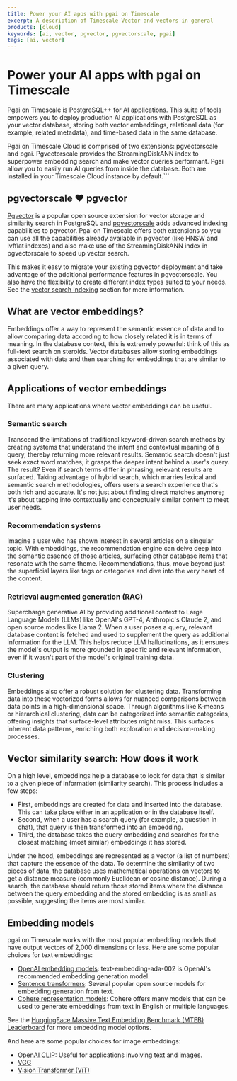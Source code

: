 ```yaml
---
title: Power your AI apps with pgai on Timescale
excerpt: A description of Timescale Vector and vectors in general
products: [cloud]
keywords: [ai, vector, pgvector, pgvectorscale, pgai]
tags: [ai, vector]
---
```



# Power your AI apps with pgai on Timescale

Pgai on Timescale is PostgreSQL++ for AI applications. This suite of tools empowers you to deploy production AI applications with PostgreSQL as your vector database, storing both vector embeddings, relational data (for example, related metadata), and time-based data in the same database.

<Highlight type="cloud" header="Try out pgvectorscale" button="Try for free">
Pgai on Timescale Cloud is comprised of two extensions: pgvectorscale and pgai. Pgvectorscale provides the StreamingDiskANN index to superpower embedding search and make vector queries performant.  Pgai allow you to easily run AI queries from inside the database. Both are installed in your Timescale Cloud instance by default.```
</Highlight>

<!-- vale Google.Headings = NO -->
## pgvectorscale ❤️ pgvector
<!-- vale Google.Headings = Yes -->
[Pgvector](https://github.com/pgvector/pgvector) is a popular open source extension for vector storage and similarity search in PostgreSQL and [pgvectorscale](https://github.com/timescale/pgvectorscale) adds advanced indexing capabilities to pgvector. Pgai on Timescale offers both extensions so you can use all the capabilities already available in pgvector (like HNSW and ivfflat indexes) and also make use of the StreamingDiskANN index in pgvectorscale to speed up vector search.

This makes it easy to migrate your existing pgvector deployment and take advantage of the additional performance features in pgvectorscale. You also have the flexibility to create different index types suited to your needs. See the [vector search indexing][vector-search-indexing] section for more information.

## What are vector embeddings?

Embeddings offer a way to represent the semantic essence of data and to allow comparing data according to how closely related it is in terms of meaning. In the database context, this is extremely powerful: think of this as full-text search on steroids. Vector databases allow storing embeddings associated with data and then searching for embeddings that are similar to a given query.

## Applications of vector embeddings

There are many applications where vector embeddings can be useful.

### Semantic search
Transcend the limitations of traditional keyword-driven search methods by creating systems that understand the intent and contextual meaning of a query, thereby returning more relevant results. Semantic search doesn't just seek exact word matches; it grasps the deeper intent behind a user's query. The result? Even if search terms differ in phrasing, relevant results are surfaced. Taking advantage of hybrid search, which marries lexical and semantic search methodologies, offers users a search experience that's both rich and accurate. It's not just about finding direct matches anymore; it's about tapping into contextually and conceptually similar content to meet user needs.

### Recommendation systems
Imagine a user who has shown interest in several articles on a singular topic. With embeddings, the recommendation engine can delve deep into the semantic essence of those articles, surfacing other database items that resonate with the same theme. Recommendations, thus, move beyond just the superficial layers like tags or categories and dive into the very heart of the content.

### Retrieval augmented generation (RAG)
Supercharge generative AI by providing additional context to Large Language Models (LLMs) like OpenAI's GPT-4, Anthropic's Claude 2, and open source modes like Llama 2. When a user poses a query, relevant database content is fetched and used to supplement the query as additional information for the LLM. This helps reduce LLM hallucinations, as it ensures the model's output is more grounded in specific and relevant information, even if it wasn't part of the model's original training data.

### Clustering
Embeddings also offer a robust solution for clustering data. Transforming data into these vectorized forms allows for nuanced comparisons between data points in a high-dimensional space. Through algorithms like K-means or hierarchical clustering, data can be categorized into semantic categories, offering insights that surface-level attributes might miss. This surfaces inherent data patterns, enriching both exploration and decision-making processes.


## Vector similarity search: How does it work

On a high level, embeddings help a database to look for data that is similar to a given piece of information (similarity search). This process includes a few steps:

- First, embeddings are created for data and inserted into the database. This can take place either in an application or in the database itself.
- Second, when a user has a search query (for example, a question in chat), that query is then transformed into an embedding.
- Third, the database takes the query embedding and searches for the closest matching (most similar) embeddings it has stored.

Under the hood, embeddings are represented as a vector (a list of numbers) that capture the essence of the data. To determine the similarity of two pieces of data, the database uses mathematical operations on vectors to get a distance measure (commonly Euclidean or cosine distance). During a search, the database should return those stored items where the distance between the query embedding and the stored embedding is as small as possible, suggesting the items are most similar.


## Embedding models

pgai on Timescale works with the most popular embedding models that have output vectors of 2,000 dimensions or less. Here are some popular choices for text embeddings:

- [OpenAI embedding models](https://platform.openai.com/docs/guides/embeddings/): text-embedding-ada-002 is OpenAI's recommended embedding generation model.
- [Sentence transformers](https://huggingface.co/sentence-transformers): Several popular open source models for embedding generation from text.
- [Cohere representation models](https://docs.cohere.com/docs/models#representation): Cohere offers many models that can be used to generate embeddings from text in English or multiple languages.

See the [HuggingFace Massive Text Embedding Benchmark (MTEB) Leaderboard](https://huggingface.co/spaces/mteb/leaderboard) for more embedding model options.


And here are some popular choices for image embeddings:

- [OpenAI CLIP](https://github.com/openai/CLIP): Useful for applications involving text and images.
- [VGG](https://pytorch.org/vision/stable/models/vgg.html)
- [Vision Transformer (ViT)](https://github.com/lukemelas/PyTorch-Pretrained-ViT)

[vector-search-indexing]: /ai/:currentVersion:/key-vector-database-concepts-for-understanding-pgvector/#vector-search-indexing-approximate-nearest-neighbor-search
